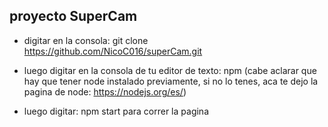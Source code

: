 ## proyecto SuperCam 


- digitar en la consola: git clone https://github.com/NicoC016/superCam.git

- luego digitar en la consola de tu editor de texto: npm (cabe aclarar que hay que tener node instalado previamente, si no lo tenes, aca te dejo la pagina de node: https://nodejs.org/es/)

- luego digitar: npm start para correr la pagina